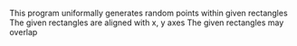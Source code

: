 This program uniformally generates random points within given rectangles
The given rectangles are aligned with x, y axes
The given rectangles may overlap
